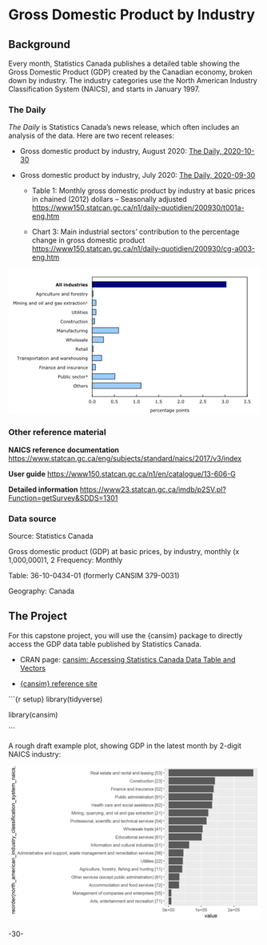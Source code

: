Gross Domestic Product by Industry
================

## Background

Every month, Statistics Canada publishes a detailed table showing the
Gross Domestic Product (GDP) created by the Canadian economy, broken
down by industry. The industry categories use the North American
Industry Classification System (NAICS), and starts in January 1997.

### The Daily

*The Daily* is Statistics Canada’s news release, which often includes an
analysis of the data. Here are two recent releases:

  - Gross domestic product by industry, August 2020: [The
    Daily, 2020-10-30](https://www150.statcan.gc.ca/n1/daily-quotidien/201030/dq201030a-eng.htm)

  - Gross domestic product by industry, July 2020: [The
    Daily, 2020-09-30](https://www150.statcan.gc.ca/n1/daily-quotidien/200930/dq200930a-eng.htm)
    
      - Table 1: Monthly gross domestic product by industry at basic
        prices in chained (2012) dollars – Seasonally adjusted
        <https://www150.statcan.gc.ca/n1/daily-quotidien/200930/t001a-eng.htm>
    
      - Chart 3: Main industrial sectors’ contribution to the percentage
        change in gross domestic product
        <https://www150.statcan.gc.ca/n1/daily-quotidien/200930/cg-a003-eng.htm>
        
![Contribution to percentage change](cg200930a003-eng.png)


### Other reference material

**NAICS reference documentation**
<https://www.statcan.gc.ca/eng/subjects/standard/naics/2017/v3/index>

**User guide** <https://www150.statcan.gc.ca/n1/en/catalogue/13-606-G>

**Detailed information**
<https://www23.statcan.gc.ca/imdb/p2SV.pl?Function=getSurvey&SDDS=1301>

### Data source

Source: Statistics Canada

Gross domestic product (GDP) at basic prices, by industry, monthly (x
1,000,000)1, 2 Frequency: Monthly

Table: 36-10-0434-01 (formerly CANSIM 379-0031)

Geography: Canada

[](https://www150.statcan.gc.ca/t1/tbl1/en/tv.action?pid=3610043401)

## The Project

For this capstone project, you will use the {cansim} package to directly
access the GDP data table published by Statistics Canada.

  - CRAN page: [cansim: Accessing Statistics Canada Data Table and
    Vectors](https://cran.r-project.org/web/packages/cansim/index.html)

  - [{cansim} reference
    site](https://mountainmath.github.io/cansim/index.html)

\`\`\`{r setup} library(tidyverse)

library(cansim)

\`\`\`

A rough draft example plot, showing GDP in the latest month by 2-digit
NAICS industry:

![GDP by industry](gdp_by_industry.jpg)

\-30-
